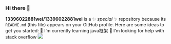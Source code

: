 ### Hi there 👋

<!--
**13396022881wei/13396022881wei** is a ✨ _special_ ✨ repository because its `README.md` (this file) appears on your GitHub profile.

Here are some ideas to get you started:


- 🔭 I’m currently working on ...
🌱 I’m currently learning java框架
- 👯 I’m looking to collaborate on ...
🤔 I’m looking for help with stack overflow
- 💬 Ask me about ...
- 📫 How to reach me: stack overflow...
- 😄 Pronouns: ...
- ⚡ Fun fact: ...
-->
**13396022881wei/13396022881wei** is a ✨ _special_ ✨ repository because its `README.md` (this file) appears on your GitHub profile.
Here are some ideas to get you started:
🌱 I’m currently learning java框架
🤔 I’m looking for help with stack overflow
![](https://github-readme-stats.vercel.app/api?username=henrylovecode&theme=dark)
